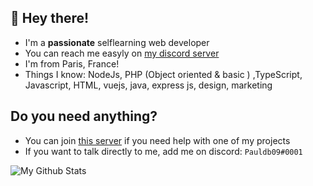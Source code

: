 ## 👋 Hey there!

- I'm a **passionate** selflearning web developer
- You can reach me easyly on [my discord server](https://discord.gg/Wkbpa4y8JW)
- I'm from Paris, France!
- Things I know: NodeJs, PHP (Object oriented & basic ) ,TypeScript, Javascript, HTML, vuejs, java, express js, design, marketing

## Do you need anything?
- You can join [this server](https://discord.gg/Wkbpa4y8JW) if you need help with one of my projects
- If you want to talk directly to me, add me on discord: `Pauldb09#0001`


<img alt="My Github Stats" src="https://github-readme-stats.vercel.app/api?username=pauldb09&show_icons=true&hide_border=true&theme=tokyonight&count_private=true&hide=stars" />
